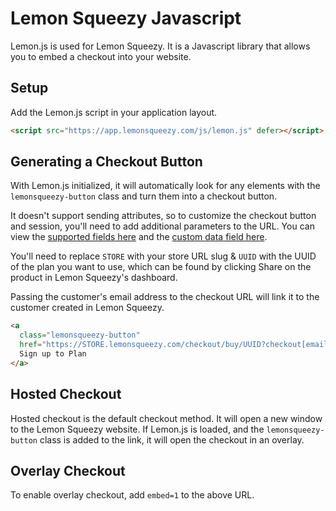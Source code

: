 # Lemon Squeezy Javascript

Lemon.js is used for Lemon Squeezy. It is a Javascript library that allows you to embed
a checkout into your website.

## Setup

Add the Lemon.js script in your application layout.

```html
<script src="https://app.lemonsqueezy.com/js/lemon.js" defer></script>
```

## Generating a Checkout Button

With Lemon.js initialized, it will automatically look for any elements with the `lemonsqueezy-button`
class and turn them into a checkout button.

It doesn't support sending attributes, so to customize the checkout button and session, you'll need to
add additional parameters to the URL. You can view the [supported fields here](https://docs.lemonsqueezy.com/help/checkout/prefilling-checkout-fields) and the [custom data field here](https://docs.lemonsqueezy.com/help/checkout/passing-custom-data).

You'll need to replace `STORE` with your store URL slug & `UUID` with the UUID of the plan you want to use, which
can be found by clicking Share on the product in Lemon Squeezy's dashboard.

Passing the customer's email address to the checkout URL will link it to the customer created in Lemon Squeezy.

```html
<a
  class="lemonsqueezy-button"
  href="https://STORE.lemonsqueezy.com/checkout/buy/UUID?checkout[email]=<%= CGI.escape(@user.email) %>">
  Sign up to Plan
</a>
```

## Hosted Checkout

Hosted checkout is the default checkout method. It will open a new window to the Lemon Squeezy website.
If Lemon.js is loaded, and the `lemonsqueezy-button` class is added to the link, it will open the checkout
in an overlay.

## Overlay Checkout

To enable overlay checkout, add `embed=1` to the above URL.

